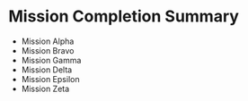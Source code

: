 # Mission Completion Summary

- Mission Alpha
- Mission Bravo
- Mission Gamma
- Mission Delta
- Mission Epsilon
- Mission Zeta